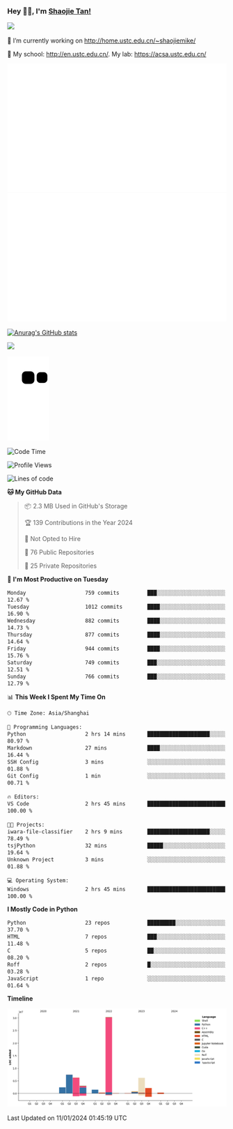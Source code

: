 

<!--
**Kirrito-k423/Kirrito-k423** is a ✨ _special_ ✨ repository because its `README.md` (this file) appears on your GitHub profile.

Here are some ideas to get you started:

- 🔭 I’m currently working on ...
- 🌱 I’m currently learning ...
- 👯 I’m looking to collaborate on ...
- 🤔 I’m looking for help with ...
- 💬 Ask me about ...
- 📫 How to reach me: ...
- 😄 Pronouns: ...
- ⚡ Fun fact: ...
-->
### Hey 👋🏽, I'm [Shaojie Tan!](http://home.ustc.edu.cn/~shaojiemike/about)

![](https://visitor-badge.glitch.me/badge?page_id=Kirrito-k423.Kirrito-k423)

🔭 I’m currently working on http://home.ustc.edu.cn/~shaojiemike/

👯 My school: http://en.ustc.edu.cn/. My lab: https://acsa.ustc.edu.cn/

![](https://github.com/Kirrito-k423/github-stats/blob/master/generated/overview.svg)
![](https://github.com/Kirrito-k423/github-stats/blob/master/generated/languages.svg)

[![Anurag's GitHub stats](https://github-readme-stats.vercel.app/api?username=Kirrito-k423&theme=flag-india&show_icons=true&hide=stars,prs,issues,contribs)](https://github.com/anuraghazra/github-readme-stats)

![](https://github-profile-summary-cards.vercel.app/api/cards/profile-details?username=Kirrito-k423&theme=vue)

![snake gif](https://github.com/Kirrito-k423/Kirrito-k423/blob/output/github-contribution-grid-snake.svg)

<!--START_SECTION:waka-->
![Code Time](http://img.shields.io/badge/Code%20Time-632%20hrs%2010%20mins-blue)

![Profile Views](http://img.shields.io/badge/Profile%20Views-3-blue)

![Lines of code](https://img.shields.io/badge/From%20Hello%20World%20I%27ve%20Written-60.3%20million%20lines%20of%20code-blue)

**🐱 My GitHub Data** 

> 📦 2.3 MB Used in GitHub's Storage 
 > 
> 🏆 139 Contributions in the Year 2024
 > 
> 🚫 Not Opted to Hire
 > 
> 📜 76 Public Repositories 
 > 
> 🔑 25 Private Repositories 
 > 
📅 **I'm Most Productive on Tuesday** 

```text
Monday                   759 commits         ███░░░░░░░░░░░░░░░░░░░░░░   12.67 % 
Tuesday                  1012 commits        ████░░░░░░░░░░░░░░░░░░░░░   16.90 % 
Wednesday                882 commits         ████░░░░░░░░░░░░░░░░░░░░░   14.73 % 
Thursday                 877 commits         ████░░░░░░░░░░░░░░░░░░░░░   14.64 % 
Friday                   944 commits         ████░░░░░░░░░░░░░░░░░░░░░   15.76 % 
Saturday                 749 commits         ███░░░░░░░░░░░░░░░░░░░░░░   12.51 % 
Sunday                   766 commits         ███░░░░░░░░░░░░░░░░░░░░░░   12.79 % 
```


📊 **This Week I Spent My Time On** 

```text
🕑︎ Time Zone: Asia/Shanghai

💬 Programming Languages: 
Python                   2 hrs 14 mins       ████████████████████░░░░░   80.97 % 
Markdown                 27 mins             ████░░░░░░░░░░░░░░░░░░░░░   16.44 % 
SSH Config               3 mins              ░░░░░░░░░░░░░░░░░░░░░░░░░   01.88 % 
Git Config               1 min               ░░░░░░░░░░░░░░░░░░░░░░░░░   00.71 % 

🔥 Editors: 
VS Code                  2 hrs 45 mins       █████████████████████████   100.00 % 

🐱‍💻 Projects: 
iwara-file-classifier    2 hrs 9 mins        ████████████████████░░░░░   78.49 % 
tsjPython                32 mins             █████░░░░░░░░░░░░░░░░░░░░   19.64 % 
Unknown Project          3 mins              ░░░░░░░░░░░░░░░░░░░░░░░░░   01.88 % 

💻 Operating System: 
Windows                  2 hrs 45 mins       █████████████████████████   100.00 % 
```

**I Mostly Code in Python** 

```text
Python                   23 repos            █████████░░░░░░░░░░░░░░░░   37.70 % 
HTML                     7 repos             ███░░░░░░░░░░░░░░░░░░░░░░   11.48 % 
C                        5 repos             ██░░░░░░░░░░░░░░░░░░░░░░░   08.20 % 
Roff                     2 repos             █░░░░░░░░░░░░░░░░░░░░░░░░   03.28 % 
JavaScript               1 repo              ░░░░░░░░░░░░░░░░░░░░░░░░░   01.64 % 
```



**Timeline**

![Lines of Code chart](https://raw.githubusercontent.com/Kirrito-k423/Kirrito-k423/main/assets/bar_graph.png)


 Last Updated on 11/01/2024 01:45:19 UTC
<!--END_SECTION:waka-->

